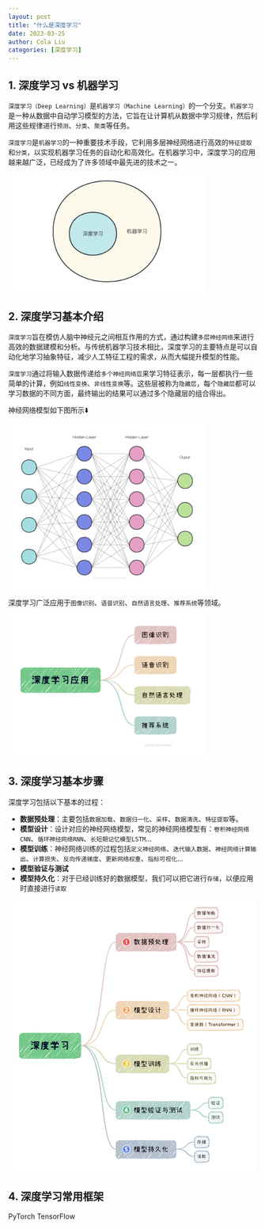```yaml
---
layout: post
title: "什么是深度学习"
date: 2023-03-25
author: Cola Liu
categories: [深度学习]
---
```



## 1. 深度学习 vs 机器学习
`深度学习（Deep Learning）`是`机器学习（Machine Learning）`的一个分支。`机器学习`是一种从数据中自动学习模型的方法，它旨在让计算机从数据中学习规律，然后利用这些规律进行`预测`、`分类`、`聚类`等任务。

`深度学习`是`机器学习`的一种重要技术手段，它利用多层神经网络进行高效的`特征提取`和`分类`，以实现机器学习任务的自动化和高效化。在机器学习中，深度学习的应用越来越广泛，已经成为了许多领域中最先进的技术之一。

<img src="/assets/imgs/ai/深度学习与机器学习关系.png" width="400" />

## 2. 深度学习基本介绍

`深度学习`旨在模仿人脑中神经元之间相互作用的方式，通过构建`多层神经网络`来进行高效的数据建模和分析。与传统机器学习技术相比，深度学习的主要特点是可以自动化地学习抽象特征，减少人工特征工程的需求，从而大幅提升模型的性能。

`深度学习`通过将输入数据传递给`多个神经网络层`来学习特征表示，每一层都执行一些简单的计算，例如`线性变换`、`非线性变换`等。这些层被称为`隐藏层`，每个`隐藏层`都可以学习数据的不同方面，最终输出的结果可以通过多个隐藏层的组合得出。

神经网络模型如下图所示⬇️

<img src="/assets/imgs/ai/神经网络模型.png" width="400" />

深度学习广泛应用于`图像识别`、`语音识别`、`自然语言处理`、`推荐系统`等领域。

<img src="/assets/imgs/ai/深度学习应用.png" width="400" />


## 3. 深度学习基本步骤
深度学习包括以下基本的过程：
- **数据预处理**：主要包括`数据加载`、`数据归一化`、`采样`、`数据清洗`、`特征提取`等。
- **模型设计**：设计对应的神经网络模型，常见的神经网络模型有：`卷积神经网络CNN`、`循环神经网络RNN`、`长短期记忆模型LSTM`...
- **模型训练**：神经网络训练的过程包括`定义神经网络`、`迭代输入数据`、`神经网络计算输出`、`计算损失`、`反向传递梯度`、`更新网络权重`、`指标可视化`...
- **模型验证与测试**
- **模型持久化**：对于已经训练好的数据模型，我们可以把它进行`存储`，以便应用时直接进行`读取`
<img src="/assets/imgs/ai/深度学习基本步骤.png" width="500" />



## 4. 深度学习常用框架
PyTorch
TensorFlow